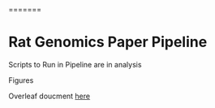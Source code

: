 =======
# Rat Genomics Paper Pipeline

Scripts to Run in Pipeline are in analysis

Figures 

Overleaf doucment [here](https://www.overleaf.com/project/5fadaca691b05924dea15249)
